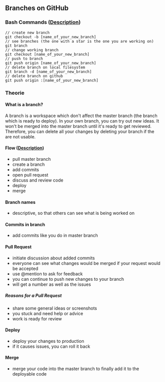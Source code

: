 ## Branches on GitHub

### Bash Commands ([Description](https://github.com/Kunena/Kunena-Forum/wiki/Create-a-new-branch-with-git-and-manage-branches))
```
// create new branch
git checkout -b [name_of_your_new_branch]
// see branches (the one with a star is the one you are working on)
git branch
// change working branch
git checkout [name_of_your_new_branch]
// push to branch
git push origin [name_of_your_new_branch]
// delete branch on local filesystem
git branch -d [name_of_your_new_branch]
// delete branch on github
git push origin :[name_of_your_new_branch]
```

### Theorie
#### What is a branch?
A branch is a workspace which don't affect the master branch (the branch which is ready to deploy).
In your own branch, you can try out new ideas. It won't be merged into the master branch until it's ready to get reviewed.
Therefore, you can delete all your changes by deleting your branch if the are not usable.

#### Flow ([Description](https://guides.github.com/introduction/flow/))
- pull master branch
- create a branch
- add commits
- open pull request
- discuss and review code
- deploy
- merge

#### Branch names
- descriptive, so that others can see what is being worked on

#### Commits in branch
- add commits like you do in master branch

#### Pull Request
- initiate discussion about added commits
- everyone can see what changes would be merged if your request would be accepted
- use @mention to ask for feedback
- you can continue to push new changes to your branch
- will get a number as well as the issues

##### Reasons for a Pull Request
- share some general ideas or screenshots
- you stuck and need help or advice
- work is ready for review

#### Deploy
- deploy your changes to production
- if it causes issues, you can roll it back

#### Merge
- merge your code into the master branch to finally add it to the deployable code
